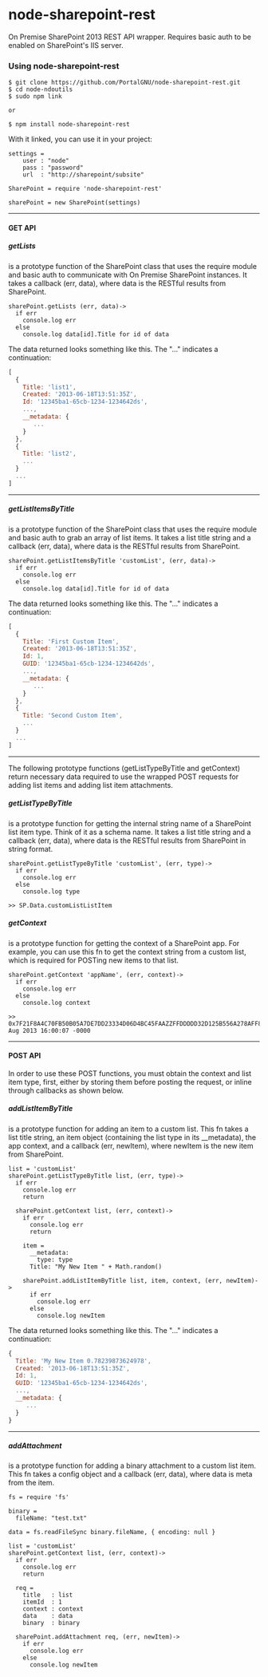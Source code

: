 node-sharepoint-rest
=============

On Premise SharePoint 2013 REST API wrapper.  Requires basic auth to be enabled on SharePoint's IIS server.


### Using node-sharepoint-rest

    $ git clone https://github.com/PortalGNU/node-sharepoint-rest.git
    $ cd node-ndoutils
    $ sudo npm link

    or

    $ npm install node-sharepoint-rest

With it linked, you can use it in your project:

    settings =
        user : "node"
        pass : "password"
        url  : "http://sharepoint/subsite"

    SharePoint = require 'node-sharepoint-rest'
    
    sharePoint = new SharePoint(settings)

----

#### GET API
##### getLists
is a prototype function of the SharePoint class that uses the require module and basic auth to
communicate with On Premise SharePoint instances.  It takes a callback (err, data), where data is the RESTful
results from SharePoint.

    sharePoint.getLists (err, data)->
      if err
        console.log err
      else
        console.log data[id].Title for id of data


The data returned looks something like this.  The "..." indicates a continuation:
```javascript
[
  {
    Title: 'list1',
    Created: '2013-06-18T13:51:35Z',
    Id: '12345ba1-65cb-1234-1234642ds',
    ...,
    __metadata: {
       ...
    }
  },
  {
    Title: 'list2',
    ...
  }
  ...
]
```

----

##### getListItemsByTitle
is a prototype function of the SharePoint class that uses the require module and basic auth to
grab an array of list items.  It takes a list title string and a callback (err, data),
where data is the RESTful results from SharePoint.

    sharePoint.getListItemsByTitle 'customList', (err, data)->
      if err
        console.log err
      else
        console.log data[id].Title for id of data


The data returned looks something like this.  The "..." indicates a continuation:
```javascript
[
  {
    Title: 'First Custom Item',
    Created: '2013-06-18T13:51:35Z',
    Id: 1,
    GUID: '12345ba1-65cb-1234-1234642ds',
    ...,
    __metadata: {
       ...
    }
  },
  {
    Title: 'Second Custom Item',
    ...
  }
  ...
]
```

----

The following prototype functions (getListTypeByTitle and getContext) return necessary data required to use
the wrapped POST requests for adding list items and adding list item attachments.

##### getListTypeByTitle
is a prototype function for getting the internal string name of a SharePoint list item type.
Think of it as a schema name.  It takes a list title string and a callback (err, data), where data
is the RESTful results from SharePoint in string format.

    sharePoint.getListTypeByTitle 'customList', (err, type)->
      if err
        console.log err
      else
        console.log type

    >> SP.Data.customListListItem

##### getContext
is a prototype function for getting the context of a SharePoint app.  For example, you can use
this fn to get the context string from a custom list, which is required for POSTing new items to that list.

    sharePoint.getContext 'appName', (err, context)->
      if err
        console.log err
      else
        console.log context

    >> 0x7F21F8A4C70FB50B05A7DE7DD23334D06D4BC45FAAZZFFDDDDD32D125B556A278AFF84B948BE99AC0045DFCC3B25F8D01F24A94B8DF10C36CE1C1B1,28 Aug 2013 16:00:07 -0000

----

#### POST API
In order to use these POST functions, you must obtain the context and list item type, first, either by storing
them before posting the request, or inline through callbacks as shown below.

##### addListItemByTitle
is a prototype function for adding an item to a custom list.  This fn takes a list title string, an item object
(containing the list type in its __metadata), the app context, and a callback (err, newItem), where newItem is
the new item from SharePoint.

    list = 'customList'
    sharePoint.getListTypeByTitle list, (err, type)->
      if err
        console.log err
        return

      sharePoint.getContext list, (err, context)->
        if err
          console.log err
          return

        item =
          __metadata:
            type: type
          Title: "My New Item " + Math.random()

        sharePoint.addListItemByTitle list, item, context, (err, newItem)->
          if err
            console.log err
          else
            console.log newItem

The data returned looks something like this.  The "..." indicates a continuation:
```javascript
{
  Title: 'My New Item 0.78239873624978',
  Created: '2013-06-18T13:51:35Z',
  Id: 1,
  GUID: '12345ba1-65cb-1234-1234642ds',
  ...,
  __metadata: {
     ...
  }
}
```

----

##### addAttachment
is a prototype function for adding a binary attachment to a custom list item.  This fn takes a config object
and a callback (err, data), where data is meta from the item.

    fs = require 'fs'

    binary =
      fileName: "test.txt"

    data = fs.readFileSync binary.fileName, { encoding: null }

    list = 'customList'
    sharePoint.getContext list, (err, context)->
      if err
        console.log err
        return

      req =
        title   : list
        itemId  : 1
        context : context
        data    : data
        binary  : binary

      sharePoint.addAttachment req, (err, newItem)->
        if err
          console.log err
        else
          console.log newItem